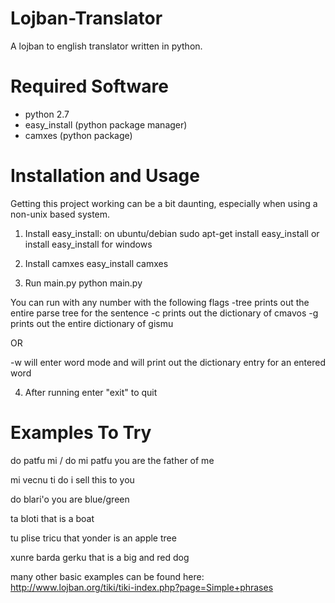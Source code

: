 Lojban-Translator
=================

A lojban to english translator written in python.

Required Software
=================

* python 2.7
* easy_install (python package manager)
* camxes (python package)


Installation and Usage
======================

Getting this project working can be a bit daunting, especially when using a non-unix based system.


1. Install easy_install: on ubuntu/debian
    sudo apt-get install easy_install
or install easy_install for windows
2. Install camxes
   easy_install camxes

3. Run main.py
    python main.py

You can run with any number with the following flags
-tree prints out the entire parse tree for the sentence
-c prints out the dictionary of cmavos
-g prints out the entire dictionary of gismu

OR

-w will enter word mode and will print out the dictionary entry for an entered word

4. After running enter "exit" to quit

Examples To Try
===============

do patfu mi / do mi patfu
you are the father of me

mi vecnu ti do
i sell this to you

do blari'o
you are blue/green

ta bloti
that is a boat

tu plise tricu
that yonder is an apple tree

xunre barda gerku
that is a big and red dog

many other basic examples can be found here:
http://www.lojban.org/tiki/tiki-index.php?page=Simple+phrases
